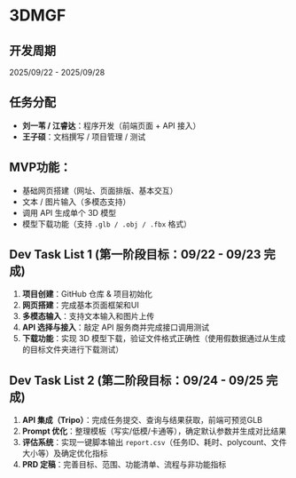 # 3DMGF

## 开发周期
2025/09/22 - 2025/09/28

## 任务分配
- **刘一苇 / 江睿达**：程序开发（前端页面 + API 接入）  
- **王子硕**：文档撰写 / 项目管理 / 测试

## MVP功能：
- 基础网页搭建（网址、页面排版、基本交互）  
- 文本 / 图片输入（多模态支持）  
- 调用 API 生成单个 3D 模型  
- 模型下载功能（支持 `.glb / .obj / .fbx` 格式）

## Dev Task List 1 (第一阶段目标：09/22 - 09/23 完成)
1. **项目创建**：GitHub 仓库 & 项目初始化  
2. **网页搭建**：完成基本页面框架和UI  
3. **多模态输入**：支持文本输入和图片上传  
4. **API 选择与接入**：敲定 API 服务商并完成接口调用测试  
5. **下载功能**：实现 3D 模型下载，验证文件格式正确性（使用假数据通过从生成的目标文件夹进行下载测试）

## Dev Task List 2 (第二阶段目标：09/24 - 09/25 完成)
1. **API 集成（Tripo）**：完成任务提交、查询与结果获取，前端可预览GLB
2. **Prompt 优化**：整理模板（写实/低模/卡通等），确定默认参数并生成对比结果
3. **评估系统**：实现一键脚本输出 `report.csv`（任务ID、耗时、polycount、文件大小等）及确定优化指标  
4. **PRD 定稿**：完善目标、范围、功能清单、流程与非功能指标

